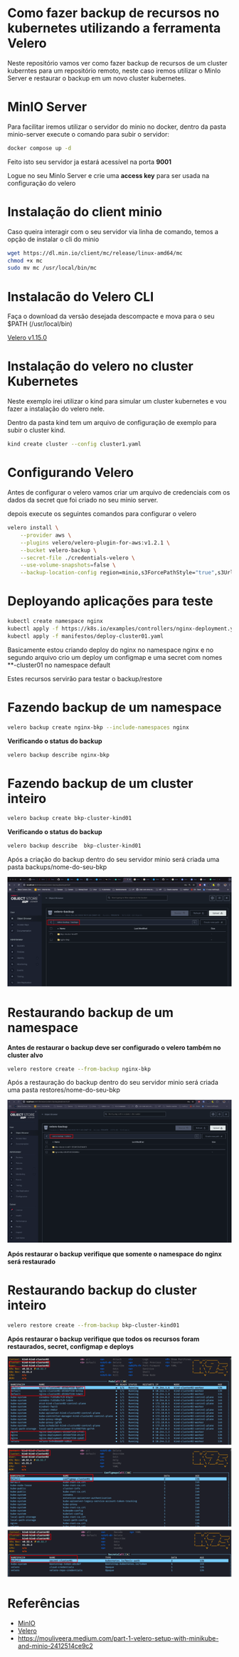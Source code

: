 # Como fazer backup de recursos no kubernetes utilizando a ferramenta Velero
Neste repositório vamos ver como fazer backup de recursos de um cluster kuberntes para um repositório remoto, neste caso iremos utilizar o MinIo Server e restaurar o backup em um novo cluster kubernetes.

# MinIO Server
Para facilitar iremos utilizar o servidor do minio no docker, dentro da pasta minio-server execute o comando para subir o servidor:
```bash
docker compose up -d
```
Feito isto seu servidor ja estará acessível na porta **9001**

Logue no seu MinIo Server e crie uma **access key** para ser usada na configuração do velero

# Instalação do client minio
Caso queira interagir com o seu servidor via linha de comando, temos a  opção de instalar o cli do minio

```bash
wget https://dl.min.io/client/mc/release/linux-amd64/mc
chmod +x mc
sudo mv mc /usr/local/bin/mc    
```

# Instalacão do Velero CLI

Faça o download da versão desejada descompacte e mova para o seu $PATH (/usr/local/bin)

[Velero v1.15.0](https://github.com/vmware-tanzu/velero/releases/download/v1.15.0/velero-v1.15.0-linux-amd64.tar.gz)

# Instalação do velero no cluster Kubernetes
Neste exemplo irei utilizar o kind para simular um cluster kubernetes e vou fazer a instalação do velero nele.

Dentro da pasta kind tem um arquivo de configuração de exemplo para subir o cluster kind.

```bash
kind create cluster --config cluster1.yaml
```

# Configurando Velero 

Antes de configurar o velero vamos criar um arquivo de credenciais com os dados da secret que foi criado no seu minio server.

depois execute os seguintes comandos para configurar o velero

```bash
velero install \
    --provider aws \
    --plugins velero/velero-plugin-for-aws:v1.2.1 \
    --bucket velero-backup \
    --secret-file ./credentials-velero \
    --use-volume-snapshots=false \
    --backup-location-config region=minio,s3ForcePathStyle="true",s3Url=http://10.0.0.112:9001
```

# Deployando aplicações para teste
```bash
kubectl create namespace nginx
kubectl apply -f https://k8s.io/examples/controllers/nginx-deployment.yaml
kubectl apply -f manifestos/deploy-cluster01.yaml
```
Basicamente estou criando deploy do nginx no namespace nginx e no segundo arquivo crio um deploy um configmap e uma secret com nomes **-cluster01  no namespace default

Estes recursos servirão para testar o backup/restore

# Fazendo backup de um namespace
```bash
velero backup create nginx-bkp --include-namespaces nginx
```
**Verificando o status do backup**
```bash
velero backup describe nginx-bkp
```
# Fazendo backup de um cluster inteiro
```bash
velero backup create bkp-cluster-kind01
```
**Verificando o status do backup**
```bash
velero backup describe  bkp-cluster-kind01
```
Após a criação do backup dentro do seu servidor minio será criada uma pasta backups/nome-do-seu-bkp

![BACKUPS](imagens/backups.png)

# Restaurando backup de um namespace

**Antes de restaurar o backup deve ser configurado o velero também no cluster alvo**

```bash
velero restore create --from-backup nginx-bkp
```
Após a restauração do backup dentro do seu servidor minio será criada uma pasta restores/nome-do-seu-bkp

![RESTORES](imagens/restores.png)

**Após restaurar o backup verifique que somente o namespace do nginx será restaurado**
# Restaurando backup do cluster inteiro

```bash
velero restore create --from-backup bkp-cluster-kind01
```
**Após restaurar o backup verifique que todos os recursos foram restaurados, secret, configmap e deploys**

![RESTORES-CLUSTER](imagens/restores-all.png)

# Referências
 - [MinIO](https://min.io/docs/minio/container/index.html#quickstart-for-containers)
 - [Velero](https://velero.io/docs/v1.0.0/get-started/)
 - https://mouliveera.medium.com/part-1-velero-setup-with-minikube-and-minio-2412514ce9c2